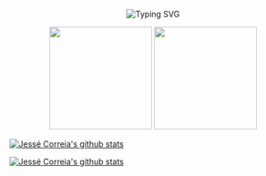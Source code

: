 <p align="center">
  <img src="https://readme-typing-svg.demolab.com?font=Red+Hat+Display&weight=700&size=24&pause=2000&color=0153FF&background=FFE2E200&center=true&random=false&width=435&lines=Jess%C3%A9+Correia+Lins" alt="Typing SVG" />
</p>

<p align="center">
  <img height="180cm" src="https://github-readme-stats.vercel.app/api?username=linspw&count_private=true">
  <img height="180em" src="https://github-readme-stats.vercel.app/api/top-langs/?username=linspw&langs_count=4"/>
</p>

[![Jessé Correia's github stats](https://github-readme-stats-one-bice.vercel.app/api?username=linspw&include_all_commits=true&show_icons=true&count_private=true&role=OWNER,ORGANIZATION_MEMBER,COLLABORATOR&include_orgs=true)](https://github.com/linspw)

[![Jessé Correia's github stats](https://github-readme-stats-5enwvj71w-linspw.vercel.app/api?username=linspw&theme=dark&include_all_commits=true&show_icons=true&count_private=true&role=OWNER,ORGANIZATION_MEMBER,COLLABORATOR&include_orgs=true)](https://github.com/linspw)
